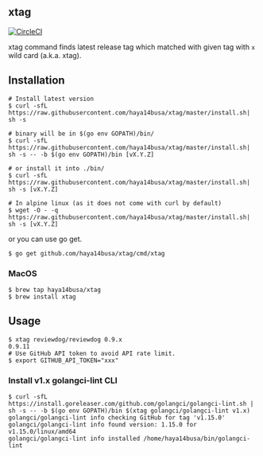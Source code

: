 ## xtag

[![CircleCI](https://circleci.com/gh/haya14busa/xtag.svg?style=svg)](https://circleci.com/gh/haya14busa/xtag)

xtag command finds latest release tag which matched with given tag with `x` wild card (a.k.a. xtag).

## Installation

```shell
# Install latest version
$ curl -sfL https://raw.githubusercontent.com/haya14busa/xtag/master/install.sh| sh -s

# binary will be in $(go env GOPATH)/bin/
$ curl -sfL https://raw.githubusercontent.com/haya14busa/xtag/master/install.sh| sh -s -- -b $(go env GOPATH)/bin [vX.Y.Z]

# or install it into ./bin/
$ curl -sfL https://raw.githubusercontent.com/haya14busa/xtag/master/install.sh| sh -s [vX.Y.Z]

# In alpine linux (as it does not come with curl by default)
$ wget -O - -q https://raw.githubusercontent.com/haya14busa/xtag/master/install.sh| sh -s [vX.Y.Z]
```

or you can use go get.

```shell
$ go get github.com/haya14busa/xtag/cmd/xtag
```

### MacOS

```shell
$ brew tap haya14busa/xtag
$ brew install xtag
```

## Usage

```shell
$ xtag reviewdog/reviewdog 0.9.x
0.9.11
# Use GitHub API token to avoid API rate limit.
$ export GITHUB_API_TOKEN="xxx"
```

### Install v1.x golangci-lint CLI

```shell
$ curl -sfL https://install.goreleaser.com/github.com/golangci/golangci-lint.sh | sh -s -- -b $(go env GOPATH)/bin $(xtag golangci/golangci-lint v1.x)
golangci/golangci-lint info checking GitHub for tag 'v1.15.0'
golangci/golangci-lint info found version: 1.15.0 for v1.15.0/linux/amd64
golangci/golangci-lint info installed /home/haya14busa/bin/golangci-lint
```
